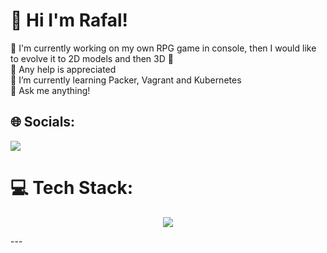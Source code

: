 # 🍜 Hi I'm Rafal!
🐍 I'm currently working on my own RPG game in console, then I would like to evolve it to 2D models and then 3D 🐍<br>🤝 Any help is appreciated<br>🌱 I’m currently learning Packer, Vagrant and Kubernetes<br>💬 Ask me anything!


## 🌐 Socials:
<a href="https://linkedin.com/in/rafaltatun">
    <img src="https://skillicons.dev/icons?i=linkedin" />
</a>

# 💻 Tech Stack:
<p align="center">
  <a href="https://skillicons.dev">
    <img src="https://skillicons.dev/icons?i=py,vscode,raspberrypi,docker,linux,vim,gitlab,bash,git,github,grafana,prometheus,jenkins,ansible" />
  </a>
</p>
---
